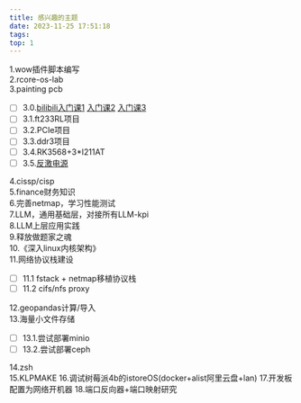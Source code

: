```yaml
---
title: 感兴趣的主题
date: 2023-11-25 17:51:18
tags:
top: 1
---
```

1.wow插件脚本编写\
2.rcore-os-lab\
3.painting pcb

- [ ] 3.0.[bilibili入门课1](https://www.bilibili.com/video/BV1jh4y1D7zN) [入门课2](https://www.bilibili.com/video/BV1sN411g7NJ) [入门课3](https://www.bilibili.com/video/BV1ga4y1Y7PL)
- [ ] 3.1.ft233RL项目
- [ ] 3.2.PCIe项目
- [ ] 3.3.ddr3项目
- [ ] 3.4.RK3568+3*I211AT
- [ ] 3.5.[反激电源](https://www.bilibili.com/video/av916958057/)

4.cissp/cisp\
5.finance财务知识\
6.完善netmap，学习性能测试\
7.LLM，通用基础层，对接所有LLM-kpi\
8.LLM上层应用实践\
9.释放做题家之魂\
10.《深入linux内核架构》\
11.网络协议栈建设
- [ ] 11.1 fstack + netmap移植协议栈
- [ ] 11.2 cifs/nfs proxy

12.geopandas计算/导入\
13.海量小文件存储
- [ ] 13.1.尝试部署minio
- [ ] 13.2.尝试部署ceph

14.zsh\
15.KLPMAKE
16.调试树莓派4b的istoreOS(docker+alist阿里云盘+lan)
17.开发板配置为网络开机器
18.端口反向器+端口映射研究